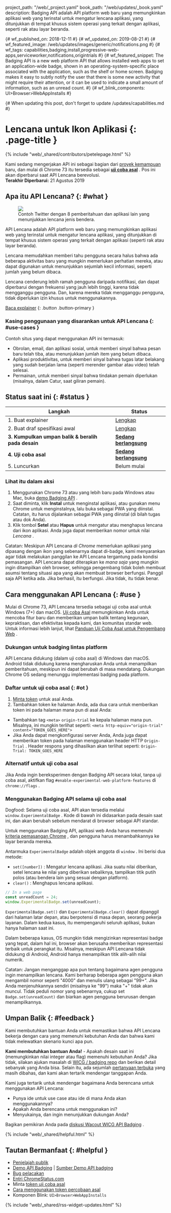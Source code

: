 project_path: "/web/_project.yaml"
book_path: "/web/updates/_book.yaml"
description: Badging API adalah API platform web baru yang memungkinkan aplikasi web
  yang terinstal untuk mengatur lencana aplikasi, yang ditunjukkan di tempat khusus
  sistem operasi yang terkait dengan aplikasi, seperti rak atau layar beranda.

{# wf_published_on: 2018-12-11 #} {# wf_updated_on: 2019-08-21 #} {#
wf_featured_image: /web/updates/images/generic/notifications.png #} {# wf_tags:
capabilities,badging,install,progressive-web-apps,serviceworker,notifications,origintrials
#} {# wf_featured_snippet: The Badging API is a new web platform API that allows
installed web apps to set an application-wide badge, shown in an
operating-system-specific place associated with the application, such as the
shelf or home screen. Badging makes it easy to subtly notify the user that there
is some new activity that might require their attention, or it can be used to
indicate a small amount of information, such as an unread count. #} {#
wf_blink_components: UI>Browser>WebAppInstalls #}

{# When updating this post, don't forget to update /updates/capabilities.md #}

# Lencana untuk Ikon Aplikasi {: .page-title }

{% include "web/_shared/contributors/petelepage.html" %}

<div class="clearfix"></div>

<aside class="caution">Kami sedang mengerjakan API ini sebagai bagian dari <a
href="/web/updates/capabilities">proyek kemampuan</a> baru, dan mulai di Chrome
73 itu tersedia sebagai <a href="#ot"><b>uji coba asal</b></a> . Pos ini akan
diperbarui saat API Lencana berevolusi. <br> <b>Terakhir Diperbarui:</b> 21
Agustus 2019</aside>

## Apa itu API Lencana? {: #what }

<figure class="attempt-right">
  <img src="/web/updates/images/2018/12/badges-on-windows.jpg">
<figcaption>Contoh Twitter dengan 8 pemberitahuan dan aplikasi lain yang
menunjukkan lencana jenis bendera.</figcaption>
</figure>

API Lencana adalah API platform web baru yang memungkinkan aplikasi web yang
terinstal untuk mengatur lencana aplikasi, yang ditunjukkan di tempat khusus
sistem operasi yang terkait dengan aplikasi (seperti rak atau layar beranda).

Lencana memudahkan memberi tahu pengguna secara halus bahwa ada beberapa
aktivitas baru yang mungkin memerlukan perhatian mereka, atau dapat digunakan
untuk menunjukkan sejumlah kecil informasi, seperti jumlah yang belum dibaca.

Lencana cenderung lebih ramah pengguna daripada notifikasi, dan dapat diperbarui
dengan frekuensi yang jauh lebih tinggi, karena tidak mengganggu pengguna. Dan,
karena mereka tidak mengganggu pengguna, tidak diperlukan izin khusus untuk
menggunakannya.

[Baca explainer](https://github.com/WICG/badging/blob/master/explainer.md) {:
.button .button-primary }

<div class="clearfix"></div>

### Kasing penggunaan yang disarankan untuk API Lencana {: #use-cases }

Contoh situs yang dapat menggunakan API ini termasuk:

- Obrolan, email, dan aplikasi sosial, untuk memberi sinyal bahwa pesan baru
telah tiba, atau menunjukkan jumlah item yang belum dibaca.
- Aplikasi produktivitas, untuk memberi sinyal bahwa tugas latar belakang yang
sudah berjalan lama (seperti merender gambar atau video) telah selesai.
- Permainan, untuk memberi sinyal bahwa tindakan pemain diperlukan (misalnya,
dalam Catur, saat giliran pemain).

## Status saat ini {: #status }

Langkah | Status
--- | ---
1. Buat explainer | [Lengkap](https://github.com/WICG/badging/blob/master/explainer.md)
2. Buat draf spesifikasi awal | [Lengkap](https://wicg.github.io/badging/)
**3. Kumpulkan umpan balik & beralih pada desain** | [**Sedang berlangsung**](#feedback)
**4. Uji coba asal** | [**Sedang berlangsung**](#ot)
5. Luncurkan | Belum mulai

### Lihat itu dalam aksi

1. Menggunakan Chrome 73 atau yang lebih baru pada Windows atau Mac, buka [demo
Badging API](https://badging-api.glitch.me/) .
2. Saat diminta, klik **Instal** untuk menginstal aplikasi, atau gunakan menu
Chrome untuk menginstalnya, lalu buka sebagai PWA yang diinstal. Catatan, itu
harus dijalankan sebagai PWA yang diinstal (di bilah tugas atau dok Anda).
3. Klik tombol **Setel** atau **Hapus** untuk mengatur atau menghapus lencana
dari ikon aplikasi. Anda juga dapat memberikan nomor untuk nilai *Lencana* .

Catatan: Meskipun API Lencana *di Chrome* memerlukan aplikasi yang dipasang
dengan ikon yang sebenarnya dapat di-badge, kami menyarankan agar tidak
melakukan panggilan ke API Lencana tergantung pada kondisi pemasangan. API
Lencana dapat diterapkan ke *mana saja* yang mungkin ingin ditampilkan oleh
browser, sehingga pengembang tidak boleh membuat asumsi tentang situasi apa yang
akan membuat browser berfungsi. Panggil saja API ketika ada. Jika berhasil, itu
berfungsi. Jika tidak, itu tidak benar.

## Cara menggunakan API Lencana {: #use }

Mulai di Chrome 73, API Lencana tersedia sebagai uji coba asal untuk Windows
(7+) dan macOS. [Uji coba
Asal](https://github.com/GoogleChrome/OriginTrials/blob/gh-pages/README.md)
memungkinkan Anda untuk mencoba fitur baru dan memberikan umpan balik tentang
kegunaan, kepraktisan, dan efektivitas kepada kami, dan komunitas standar web.
Untuk informasi lebih lanjut, lihat [Panduan Uji Coba Asal untuk Pengembang
Web](https://github.com/GoogleChrome/OriginTrials/blob/gh-pages/developer-guide.md)
.

### Dukungan untuk badging lintas platform

API Lencana didukung (dalam uji coba asal) di Windows dan macOS. Android tidak
didukung karena mengharuskan Anda untuk menampilkan pemberitahuan, meskipun ini
dapat berubah di masa mendatang. Dukungan Chrome OS sedang menunggu implementasi
badging pada platform.

### Daftar untuk uji coba asal {: #ot }

1. [Minta
token](https://developers.chrome.com/origintrials/#/view_trial/1711367858400788481)
untuk asal Anda.
2. Tambahkan token ke halaman Anda, ada dua cara untuk memberikan token ini pada
halaman mana pun di asal Anda:
-  Tambahkan tag `<meta>` `origin-trial` ke kepala halaman mana pun.
Misalnya, ini mungkin terlihat seperti: `<meta http-equiv="origin-trial"
content="TOKEN_GOES_HERE">`
-  Jika Anda dapat mengkonfigurasi server Anda, Anda juga dapat memberikan
token pada halaman menggunakan header HTTP `Origin-Trial` . Header respons yang
dihasilkan akan terlihat seperti: `Origin-Trial: TOKEN_GOES_HERE`

### Alternatif untuk uji coba asal

Jika Anda ingin bereksperimen dengan Badging API secara lokal, tanpa uji coba
asal, aktifkan flag `#enable-experimental-web-platform-features` di
`chrome://flags` .

### Menggunakan Badging API selama uji coba asal

Dogfood: Selama uji coba asal, API akan tersedia melalui
`window.ExperimentalBadge` . Kode di bawah ini didasarkan pada desain saat ini,
dan akan berubah sebelum mendarat di browser sebagai API standar.

Untuk menggunakan Badging API, aplikasi web Anda harus memenuhi [kriteria
pemasangan Chrome](/web/fundamentals/app-install-banners/#criteria) , dan
pengguna harus menambahkannya ke layar beranda mereka.

Antarmuka `ExperimentalBadge` adalah objek anggota di `window` . Ini berisi dua
metode:

- `set([number])` : Mengatur lencana aplikasi. Jika suatu nilai diberikan, setel
lencana ke nilai yang diberikan sebaliknya, tampilkan titik putih polos (atau
bendera lain yang sesuai dengan platform).
- `clear()` : Menghapus lencana aplikasi.

```js
// In a web page
const unreadCount = 24;
window.ExperimentalBadge.set(unreadCount);
```

`ExperimentalBadge.set()` dan `ExperimentalBadge.clear()` dapat dipanggil dari
halaman latar depan, atau berpotensi di masa depan, seorang pekerja layanan.
Dalam kedua kasus, itu mempengaruhi seluruh aplikasi, bukan hanya halaman saat
ini.

Dalam beberapa kasus, OS mungkin tidak mengizinkan representasi badge yang
tepat, dalam hal ini, browser akan berusaha memberikan representasi terbaik
untuk perangkat itu. Misalnya, meskipun API Lencana tidak didukung di Android,
Android hanya menampilkan titik alih-alih nilai numerik.

Catatan: Jangan menganggap apa pun tentang bagaimana agen pengguna ingin
menampilkan lencana. Kami berharap beberapa agen pengguna akan mengambil nomor
seperti "4000" dan menulis ulang sebagai "99+". Jika Anda menjenuhkannya sendiri
(misalnya ke "99") maka "+" tidak akan muncul. Tidak peduli nomor yang
sebenarnya, cukup set `Badge.set(unreadCount)` dan biarkan agen pengguna
berurusan dengan menampilkannya.

## Umpan Balik {: #feedback }

Kami membutuhkan bantuan Anda untuk memastikan bahwa API Lencana bekerja dengan
cara yang memenuhi kebutuhan Anda dan bahwa kami tidak melewatkan skenario kunci
apa pun.

<aside class="key-point"><b>Kami membutuhkan bantuan Anda!</b> - Apakah desain
saat ini (memungkinkan nilai integer atau flag) memenuhi kebutuhan Anda? Jika
tidak, silakan ajukan masalah di <a
href="https://github.com/WICG/badging/issues">WICG / badging repo</a> dan
berikan detail sebanyak yang Anda bisa. Selain itu, ada sejumlah <a
href="https://github.com/WICG/badging/blob/master/choices.md">pertanyaan
terbuka</a> yang masih dibahas, dan kami akan tertarik mendengar tanggapan
Anda.</aside>

Kami juga tertarik untuk mendengar bagaimana Anda berencana untuk menggunakan
API Lencana:

- Punya ide untuk use case atau ide di mana Anda akan menggunakannya?
- Apakah Anda berencana untuk menggunakan ini?
- Menyukainya, dan ingin menunjukkan dukungan Anda?

Bagikan pemikiran Anda pada [diskusi Wacout WICG API
Badging](https://discourse.wicg.io/t/badging-api-for-showing-an-indicator-on-a-web-apps-shelf-icon/2900)
.

{% include "web/_shared/helpful.html" %}

## Tautan Bermanfaat {: #helpful }

- [Penjelajah publik](https://github.com/WICG/badging/blob/master/explainer.md)
- [Demo API Badging](https://badging-api.glitch.me/) | [Sumber Demo API
badging](https://glitch.com/edit/#!/badging-api?path=demo.js)
- [Bug pelacakan](https://bugs.chromium.org/p/chromium/issues/detail?id=719176)
- [Entri
ChromeStatus.com](https://www.chromestatus.com/features/6068482055602176)
- Minta [token uji coba
asal](https://developers.chrome.com/origintrials/#/view_trial/1711367858400788481)
- [Cara menggunakan token percobaan
asal](https://github.com/GoogleChrome/OriginTrials/blob/gh-pages/developer-guide.md#how-do-i-enable-an-experimental-feature-on-my-origin)
- Komponen Blink: `UI>Browser>WebAppInstalls`

{% include "web/_shared/rss-widget-updates.html" %}
